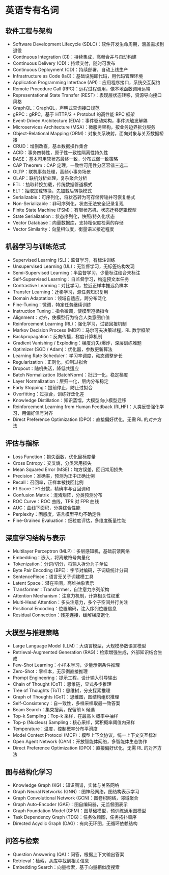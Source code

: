 # 英语专有名词

## 软件工程与架构
- Software Development Lifecycle (SDLC)：软件开发生命周期，涵盖需求到退役  
- Continuous Integration (CI)：持续集成，高频合并与自动构建  
- Continuous Delivery (CD)：持续交付，随时可发布  
- Continuous Deployment (CD)：持续部署，自动上线生产  
- Infrastructure as Code (IaC)：基础设施即代码，用代码管理环境  
- Application Programming Interface (API)：应用程序接口，系统交互契约  
- Remote Procedure Call (RPC)：远程过程调用，像本地函数调用远端  
- Representational State Transfer (REST)：表现层状态转移，资源导向接口风格  
- GraphQL：GraphQL，声明式查询接口规范  
- gRPC：gRPC，基于 HTTP/2 + Protobuf 的高性能 RPC 框架  
- Event-Driven Architecture (EDA)：事件驱动架构，事件流触发解耦  
- Microservices Architecture (MSA)：微服务架构，按业务边界拆分服务  
- Object-Relational Mapping (ORM)：对象关系映射，面向对象与关系数据桥接  
- CRUD：增删改查，基本数据操作集合  
- ACID：事务四特性，原子性一致性隔离性持久性  
- BASE：基本可用软状态最终一致，分布式弱一致策略  
- CAP Theorem：CAP 定理，一致性可用性分区容错三选二  
- OLTP：联机事务处理，高频小事务场景  
- OLAP：联机分析处理，复杂聚合分析  
- ETL：抽取转换加载，传统数据管道模式  
- ELT：抽取加载转换，先加载后转换模式  
- Serializable：可序列化，将状态转为可存储传输并可恢复格式  
- Non-Serializable：非可序列化，状态无法安全记录复现  
- Finite State Machine (FSM)：有限状态机，状态迁移逻辑模型  
- State Serialization：状态序列化，快照/持久化状态  
- Vector Database：向量数据库，支持相似度检索的存储  
- Vector Similarity：向量相似度，衡量语义接近程度  

## 机器学习与训练范式
- Supervised Learning (SL)：监督学习，有标注训练  
- Unsupervised Learning (UL)：无监督学习，无标签结构发现  
- Semi-Supervised Learning：半监督学习，少量标注结合未标注  
- Self-Supervised Learning：自监督学习，构造预文本任务  
- Contrastive Learning：对比学习，拉近正样本推远负样本  
- Transfer Learning：迁移学习，源任务知识复用  
- Domain Adaptation：领域自适应，跨分布泛化  
- Fine-Tuning：微调，特定任务继续训练  
- Instruction Tuning：指令微调，使模型遵循指令  
- Alignment：对齐，使模型行为符合人类意图价值  
- Reinforcement Learning (RL)：强化学习，试错回报机制  
- Markov Decision Process (MDP)：马尔可夫决策过程，RL 数学框架  
- Backpropagation：反向传播，梯度计算机制  
- Gradient Vanishing / Exploding：梯度消失/爆炸，深层训练难题  
- Optimizer (SGD / Adam)：优化器，参数更新算法  
- Learning Rate Scheduler：学习率调度，动态调整步长  
- Regularization：正则化，抑制过拟合  
- Dropout：随机失活，降低共适应  
- Batch Normalization (BatchNorm)：批归一化，稳定梯度  
- Layer Normalization：层归一化，层内分布稳定  
- Early Stopping：提前停止，防止过拟合  
- Overfitting：过拟合，训练好泛化差  
- Knowledge Distillation：知识蒸馏，大模型向小模型迁移  
- Reinforcement Learning from Human Feedback (RLHF)：人类反馈强化学习，用偏好信号对齐  
- Direct Preference Optimization (DPO)：直接偏好优化，无需 RL 的对齐方法  

## 评估与指标
- Loss Function：损失函数，优化目标度量  
- Cross Entropy：交叉熵，分类常用损失  
- Mean Squared Error (MSE)：均方误差，回归常用损失  
- Precision：准确率，预测为正中正确比例  
- Recall：召回率，正样本被找回比例  
- F1 Score：F1 分数，精确率与召回调和  
- Confusion Matrix：混淆矩阵，分类预测分布  
- ROC Curve：ROC 曲线，TPR 对 FPR 曲线  
- AUC：曲线下面积，分类综合性能  
- Perplexity：困惑度，语言模型平均不确定性  
- Fine-Grained Evaluation：细粒度评估，多维度衡量性能  

## 深度学习结构与表示
- Multilayer Perceptron (MLP)：多层感知机，基础前馈网络  
- Embedding：嵌入，将离散符号向量化  
- Tokenization：分词/切分，将输入拆分为子单位  
- Byte Pair Encoding (BPE)：字节对编码，子词级统计分词  
- SentencePiece：语言无关子词建模工具  
- Latent Space：潜在空间，高维抽象表示  
- Transformer：Transformer，自注意力序列架构  
- Attention Mechanism：注意力机制，计算相关性权重  
- Multi-Head Attention：多头注意力，多个子空间并行关注  
- Positional Encoding：位置编码，注入序列位置信息  
- Residual Connection：残差连接，缓解梯度退化  

## 大模型与推理策略
- Large Language Model (LLM)：大语言模型，大规模参数语言模型  
- Retrieval-Augmented Generation (RAG)：检索增强生成，外部知识结合生成  
- Few-Shot Learning：小样本学习，少量示例条件推理  
- Zero-Shot：零样本，无示例直接推理  
- Prompt Engineering：提示工程，设计输入引导输出  
- Chain of Thought (CoT)：思维链，显式多步推理  
- Tree of Thoughts (ToT)：思维树，分支探索推理  
- Graph of Thoughts (GoT)：思维图，图结构组织推理  
- Self-Consistency：自一致性，多样采样取最一致答案  
- Beam Search：集束搜索，保留前 k 候选  
- Top-k Sampling：Top-k 采样，在最高 k 概率中抽样  
- Top-p (Nucleus) Sampling：核心采样，累积概率阈值内采样  
- Temperature：温度，控制概率分布平滑度  
- Model Context Protocol (MCP)：模型上下文协议，统一上下文交互标准  
- Open Agent Network (OAN)：开放智能体网络，多智能体生态协作  
- Direct Preference Optimization (DPO)：直接偏好优化，无需 RL 的对齐方法

## 图与结构化学习
- Knowledge Graph (KG)：知识图谱，实体与关系网络  
- Graph Neural Networks (GNN)：图神经网络，图结构表示学习  
- Graph Convolutional Network (GCN)：图卷积网络，邻域聚合  
- Graph Auto-Encoder (GAE)：图自编码器，无监督图表示  
- Graph Foundation Model (GFM)：图基础模型，预训练通用图模型  
- Task Dependency Graph (TDG)：任务依赖图，任务拓扑顺序  
- Directed Acyclic Graph (DAG)：有向无环图，无循环依赖结构  

## 问答与检索
- Question Answering (QA)：问答，根据上下文输出答案  
- Retrieval：检索，从库中找到相关信息  
- Embedding Search：向量检索，基于向量相似度搜索 

